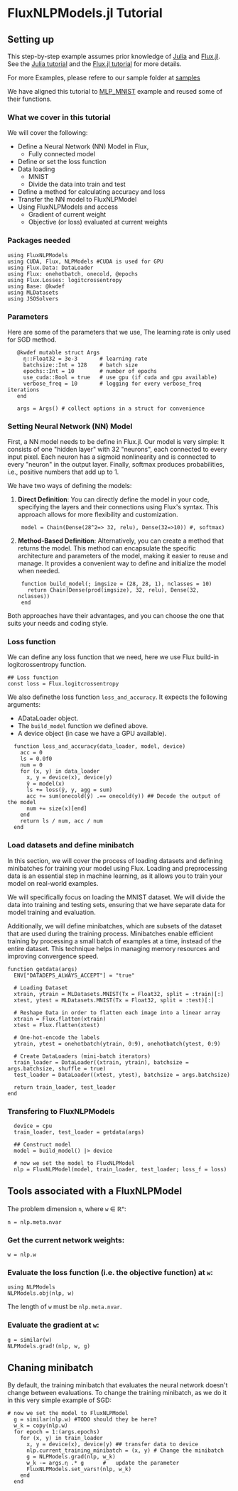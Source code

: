 # FluxNLPModels.jl Tutorial
## Setting up 
<!-- ## Preliminaries -->
This step-by-step example assumes prior knowledge of [Julia](https://julialang.org/) and [Flux.jl](https://github.com/FluxML/Flux.jl).
See the [Julia tutorial](https://julialang.org/learning/) and the [Flux.jl tutorial](https://fluxml.ai/Flux.jl/stable/models/quickstart/#man-quickstart) for more details.

For more Examples, please refere to our sample folder at [samples](#TODO)
<!-- mlp_MNIST_examples.jl -->
We have aligned this tutorial to [MLP_MNIST](https://github.com/FluxML/model-zoo/blob/master/vision/mlp_mnist/mlp_mnist.jl) example and reused some of their functions.

### What we cover in this tutorial

We will cover the following:

- Define a Neural Network (NN) Model in Flux, 
  - Fully connected model
- Define or set the loss function
- Data loading
  - MNIST 
  - Divide the data into train and test
- Define a method for calculating accuracy and loss
- Transfer the NN model to FluxNLPModel 
- Using FluxNLPModels and access 
  - Gradient of current weight
  - Objective (or loss) evaluated at current weights 
<!-- - TODO: Train with SGD and R2 using FluxNLPModels -->

### Packages needed
```@example FluxNLPModel
using FluxNLPModels
using CUDA, Flux, NLPModels #CUDA is used for GPU
using Flux.Data: DataLoader
using Flux: onehotbatch, onecold, @epochs
using Flux.Losses: logitcrossentropy
using Base: @kwdef
using MLDatasets
using JSOSolvers
```

### Parameters 
Here are some of the parameters that we use, The learning rate is only used for SGD method. 

   ```@example FluxNLPModel
      @kwdef mutable struct Args
        η::Float32 = 3e-3       # learning rate
        batchsize::Int = 128    # batch size
        epochs::Int = 10        # number of epochs
        use_cuda::Bool = true   # use gpu (if cuda and gpu available)
        verbose_freq = 10       # logging for every verbose_freq iterations
      end

      args = Args() # collect options in a struct for convenience

  ``` 


### Setting Neural Network (NN) Model

First, a NN model needs to be define in Flux.jl.
Our model is very simple: It consists of one "hidden layer" with 32 "neurons", each connected to every input pixel. Each neuron has a sigmoid nonlinearity and is connected to every "neuron" in the output layer. Finally, softmax produces probabilities, i.e., positive numbers that add up to 1.

<!-- We have 2 ways of defining the models, one directly or create a method to return a model. -->

We have two ways of defining the models:

1. **Direct Definition**: You can directly define the model in your code, specifying the layers and their connections using Flux's syntax. This approach allows for more flexibility and customization.
   ```@example FluxNLPModel
    model = Chain(Dense(28^2=> 32, relu), Dense(32=>10)) #, softmax)
   ```

2. **Method-Based Definition**: Alternatively, you can create a method that returns the model. This method can encapsulate the specific architecture and parameters of the model, making it easier to reuse and manage. It provides a convenient way to define and initialize the model when needed.
   ```@example FluxNLPModel
    function build_model(; imgsize = (28, 28, 1), nclasses = 10)
      return Chain(Dense(prod(imgsize), 32, relu), Dense(32, nclasses)) 
    end
   ```



Both approaches have their advantages, and you can choose the one that suits your needs and coding style.

### Loss function

We can define any loss function that we need, here we use Flux build-in logitcrossentropy function. 
```@example FluxNLPModel
## Loss function
const loss = Flux.logitcrossentropy
```

We also definethe loss function `loss_and_accuracy`. It expects the following arguments:
* ADataLoader object.
* The `build_model` function we defined above.
* A device object (in case we have a GPU available).
```@example FluxNLPModel
  function loss_and_accuracy(data_loader, model, device)
    acc = 0
    ls = 0.0f0
    num = 0
    for (x, y) in data_loader
      x, y = device(x), device(y)
      ŷ = model(x)
      ls += loss(ŷ, y, agg = sum)
      acc += sum(onecold(ŷ) .== onecold(y)) ## Decode the output of the model
      num += size(x)[end]
    end
    return ls / num, acc / num
  end 
```


### Load datasets and define minibatch 
In this section, we will cover the process of loading datasets and defining minibatches for training your model using Flux. Loading and preprocessing data is an essential step in machine learning, as it allows you to train your model on real-world examples.

We will specifically focus on loading the MNIST dataset. We will divide the data into training and testing sets, ensuring that we have separate data for model training and evaluation.

Additionally, we will define minibatches, which are subsets of the dataset that are used during the training process. Minibatches enable efficient training by processing a small batch of examples at a time, instead of the entire dataset. This technique helps in managing memory resources and improving convergence speed.



```@example FluxNLPModel
function getdata(args)
  ENV["DATADEPS_ALWAYS_ACCEPT"] = "true"

  # Loading Dataset	
  xtrain, ytrain = MLDatasets.MNIST(Tx = Float32, split = :train)[:]
  xtest, ytest = MLDatasets.MNIST(Tx = Float32, split = :test)[:]

  # Reshape Data in order to flatten each image into a linear array
  xtrain = Flux.flatten(xtrain)
  xtest = Flux.flatten(xtest)

  # One-hot-encode the labels
  ytrain, ytest = onehotbatch(ytrain, 0:9), onehotbatch(ytest, 0:9)

  # Create DataLoaders (mini-batch iterators)
  train_loader = DataLoader((xtrain, ytrain), batchsize = args.batchsize, shuffle = true)
  test_loader = DataLoader((xtest, ytest), batchsize = args.batchsize)

  return train_loader, test_loader
end
```


### Transfering to FluxNLPModels

```@example FluxNLPModel
  device = cpu
  train_loader, test_loader = getdata(args)

  ## Construct model
  model = build_model() |> device

  # now we set the model to FluxNLPModel
  nlp = FluxNLPModel(model, train_loader, test_loader; loss_f = loss)
```




## Tools associated with a FluxNLPModel
The problem dimension `n`, where `w` ∈ ℝⁿ:
```@example FluxNLPModel
n = nlp.meta.nvar
```

### Get the current network weights:
```@example FluxNLPModel
w = nlp.w
```

### Evaluate the loss function (i.e. the objective function) at `w`:
```@example FluxNLPModel
using NLPModels
NLPModels.obj(nlp, w)
```
The length of `w` must be `nlp.meta.nvar`.

### Evaluate the gradient at `w`:
```@example FluxNLPModel
g = similar(w)
NLPModels.grad!(nlp, w, g)
```



## Chaning minibatch 
By default, the training minibatch that evaluates the neural network doesn't change between evaluations.
To change the training minibatch, as we do it in this very simple example of SGD:

```@example FluxNLPModel
# now we set the model to FluxNLPModel
  g = similar(nlp.w) #TODO should they be here?
  w_k = copy(nlp.w)
  for epoch = 1:(args.epochs)
    for (x, y) in train_loader
      x, y = device(x), device(y) ## transfer data to device
      nlp.current_training_minibatch = (x, y) # Change the minibatch
      g = NLPModels.grad(nlp, w_k)
      w_k -= args.η .* g      #   update the parameter
      FluxNLPModels.set_vars!(nlp, w_k) 
    end
  end
``` 